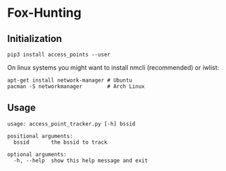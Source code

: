 # Fox-Hunting

## Initialization
`pip3 install access_points --user`

On linux systems you might want to install nmcli (recommended) or iwlist:
```
apt-get install network-manager # Ubuntu
pacman -S networkmanager        # Arch Linux
```


## Usage
```
usage: access_point_tracker.py [-h] bssid

positional arguments:
  bssid       the bssid to track

optional arguments:
  -h, --help  show this help message and exit
```
